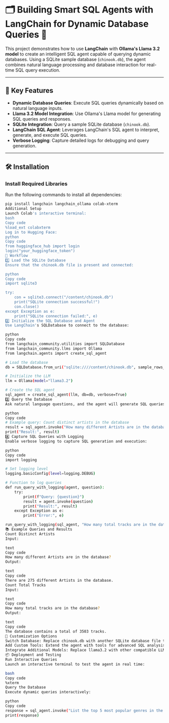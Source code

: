 # 🗂️ Building Smart SQL Agents with LangChain for Dynamic Database Queries 🚀

This project demonstrates how to use **LangChain** with **Ollama's Llama 3.2 model** to create an intelligent SQL agent capable of querying dynamic databases. Using a SQLite sample database (`chinook.db`), the agent combines natural language processing and database interaction for real-time SQL query execution.

---

## 🌟 Key Features
- **Dynamic Database Queries**: Execute SQL queries dynamically based on natural language inputs.
- **Llama 3.2 Model Integration**: Use Ollama's Llama model for generating SQL queries and responses.
- **SQLite Integration**: Query a sample SQLite database (`chinook.db`).
- **LangChain SQL Agent**: Leverages LangChain's SQL agent to interpret, generate, and execute SQL queries.
- **Verbose Logging**: Capture detailed logs for debugging and query generation.

---

## 🛠️ Installation

### Install Required Libraries
Run the following commands to install all dependencies:
```bash
pip install langchain langchain_ollama colab-xterm
Additional Setup
Launch Colab's interactive terminal:
bash
Copy code
%load_ext colabxterm
Log in to Hugging Face:
python
Copy code
from huggingface_hub import login
login("your_huggingface_token")
🚀 Workflow
1️⃣ Load the SQLite Database
Ensure that the chinook.db file is present and connected:

python
Copy code
import sqlite3

try:
    con = sqlite3.connect("/content/chinook.db")
    print("SQLite connection successful!")
    con.close()
except Exception as e:
    print("SQLite connection failed:", e)
2️⃣ Initialize the SQL Database and Agent
Use LangChain's SQLDatabase to connect to the database:

python
Copy code
from langchain_community.utilities import SQLDatabase
from langchain_community.llms import Ollama
from langchain.agents import create_sql_agent

# Load the database
db = SQLDatabase.from_uri("sqlite:////content/chinook.db", sample_rows_in_table_info=3)

# Initialize the LLM
llm = Ollama(model="llama3.2")

# Create the SQL agent
sql_agent = create_sql_agent(llm, db=db, verbose=True)
3️⃣ Query the Database
Ask natural language questions, and the agent will generate SQL queries to fetch the answers:

python
Copy code
# Example query: Count distinct artists in the database
result = sql_agent.invoke("How many different Artists are in the database?")
print("Result:", result)
4️⃣ Capture SQL Queries with Logging
Enable verbose logging to capture SQL generation and execution:

python
Copy code
import logging

# Set logging level
logging.basicConfig(level=logging.DEBUG)

# Function to log queries
def run_query_with_logging(agent, question):
    try:
        print(f"Query: {question}")
        result = agent.invoke(question)
        print("Result:", result)
    except Exception as e:
        print("Error:", e)

run_query_with_logging(sql_agent, "How many total tracks are in the database?")
📚 Example Queries and Results
Count Distinct Artists
Input:

text
Copy code
How many different Artists are in the database?
Output:

text
Copy code
There are 275 different Artists in the database.
Count Total Tracks
Input:

text
Copy code
How many total tracks are in the database?
Output:

text
Copy code
The database contains a total of 3503 tracks.
🎯 Customization Options
Switch Database: Replace chinook.db with another SQLite database file to adapt the agent for different use cases.
Add Custom Tools: Extend the agent with tools for advanced SQL analysis or data transformation.
Integrate Additional Models: Replace llama3.2 with other compatible LLMs for enhanced reasoning.
📦 Deployment and Testing
Run Interactive Queries
Launch an interactive terminal to test the agent in real time:

bash
Copy code
%xterm
Query the Database
Execute dynamic queries interactively:

python
Copy code
response = sql_agent.invoke("List the top 5 most popular genres in the database.")
print(response)
